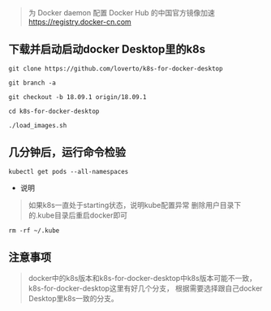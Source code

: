> 为 Docker daemon 配置 Docker Hub 的中国官方镜像加速 https://registry.docker-cn.com

下载并启动启动docker Desktop里的k8s
-
```shell
git clone https://github.com/loverto/k8s-for-docker-desktop

git branch -a

git checkout -b 18.09.1 origin/18.09.1

cd k8s-for-docker-desktop

./load_images.sh
```

几分钟后，运行命令检验
-
```shell
kubectl get pods --all-namespaces
```

- 说明
> 如果k8s一直处于starting状态，说明kube配置异常 删除用户目录下的.kube目录后重启docker即可
```shell
rm -rf ~/.kube
```


注意事项
-
> docker中的k8s版本和k8s-for-docker-desktop中k8s版本可能不一致，k8s-for-docker-desktop这里有好几个分支，
  根据需要选择跟自己docker Desktop里k8s一致的分支。
